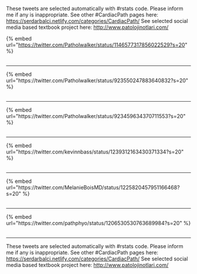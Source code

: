 

These tweets are selected automatically with #rstats code. Please inform me if any is inappropriate.
See other #CardiacPath pages here: https://serdarbalci.netlify.com/categories/CardiacPath/ 
See selected social media based textbook project here: http://www.patolojinotlari.com/

{% embed url="https://twitter.com/Patholwalker/status/1146577317856022529?s=20" %}<br>
<br>
<hr>
{% embed url="https://twitter.com/Patholwalker/status/923550247883640832?s=20" %}<br>
<br>
<hr>
{% embed url="https://twitter.com/Patholwalker/status/923459634370711553?s=20" %}<br>
<br>
<hr>
{% embed url="https://twitter.com/kevinnbass/status/1239312163430371334?s=20" %}<br>
<br>
<hr>
{% embed url="https://twitter.com/MelanieBoisMD/status/1225820457951166468?s=20" %}<br>
<br>
<hr>
{% embed url="https://twitter.com/pathphyo/status/1206530530763689984?s=20" %}<br>
<br>
<hr>


These tweets are selected automatically with #rstats code. Please inform me if any is inappropriate.
See other #CardiacPath pages here: https://serdarbalci.netlify.com/categories/CardiacPath/ 
See selected social media based textbook project here: http://www.patolojinotlari.com/
